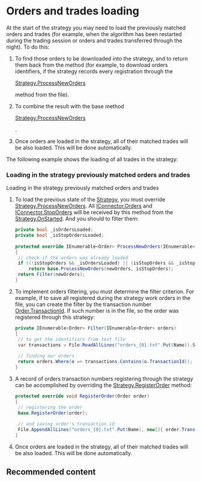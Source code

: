 # Orders and trades loading

At the start of the strategy you may need to load the previously matched orders and trades (for example, when the algorithm has been restarted during the trading session or orders and trades transferred through the night). To do this: 

1. To find those orders to be downloaded into the strategy, and to return them back from the method (for example, to download orders identifiers, if the strategy records every registration through the 

   [Strategy.ProcessNewOrders](../api/StockSharp.Algo.Strategies.Strategy.ProcessNewOrders.html)

    method from the file). 
2. To combine the result with the base method 

   [Strategy.ProcessNewOrders](../api/StockSharp.Algo.Strategies.Strategy.ProcessNewOrders.html)

   . 
3. Once orders are loaded in the strategy, all of their matched trades will be also loaded. This will be done automatically. 

The following example shows the loading of all trades in the strategy: 

### Loading in the strategy previously matched orders and trades

Loading in the strategy previously matched orders and trades

1. To load the previous state of the [Strategy](../api/StockSharp.Algo.Strategies.Strategy.html), you must override [Strategy.ProcessNewOrders](../api/StockSharp.Algo.Strategies.Strategy.ProcessNewOrders.html). All [IConnector.Orders](../api/StockSharp.BusinessEntities.IConnector.Orders.html) and [IConnector.StopOrders](../api/StockSharp.BusinessEntities.IConnector.StopOrders.html) will be received by this method from the [Strategy.OnStarted](../api/StockSharp.Algo.Strategies.Strategy.OnStarted.html). And you should to filter them:

   ```cs
   private bool _isOrdersLoaded;
   private bool _isStopOrdersLoaded;
   		  	
   protected override IEnumerable<Order> ProcessNewOrders(IEnumerable<Order> newOrders, bool isStopOrders)
   {
   	// check if the orders was already loaded
   	if ((!isStopOrders && _isOrdersLoaded) || (isStopOrders && _isStopOrdersLoaded))
   		return base.ProcessNewOrders(newOrders, isStopOrders);
   	return Filter(newOrders);
   }
   ```
2. To implement orders filtering, you must determine the filter criterion. For example, if to save all registered during the strategy work orders in the file, you can create the filter by the transaction number [Order.TransactionId](../api/StockSharp.BusinessEntities.Order.TransactionId.html). If such number is in the file, so the order was registered through this strategy: 

   ```cs
   private IEnumerable<Order> Filter(IEnumerable<Order> orders)
   {
   	// to get the identifiers from text file
   	var transactions = File.ReadAllLines("orders_{0}.txt".Put(Name)).Select(l => l.To<long>()).ToArray();
   	
   	// finding our orders
   	return orders.Where(o => transactions.Contains(o.TransactionId));
   }
   ```
3. A record of orders transaction numbers registering through the strategy can be accomplished by overriding the [Strategy.RegisterOrder](../api/StockSharp.Algo.Strategies.Strategy.RegisterOrder.html) method: 

   ```cs
   protected override void RegisterOrder(Order order)
   {
   	// registering the order
   	base.RegisterOrder(order);
   	
   	// and saving order's transaction id
   	File.AppendAllLines("orders_{0}.txt".Put(Name), new[]{ order.TransactionId.ToString() });
   }
   ```
4. Once orders are loaded in the strategy, all of their matched trades will be also loaded. This will be done automatically. 

## Recommended content
